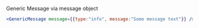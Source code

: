 Generic Message via message object
```jsx
<GenericMessage message={{type:"info", message:"Some message text"}} />
```
